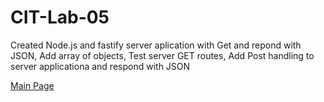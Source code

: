 # CIT-Lab-05

 Created Node.js and fastify server aplication with Get and repond with JSON, Add array of objects, Test server GET routes, Add Post handling to server applicationa and respond with JSON
 
 [Main Page](ttps://c-stockdale.github.io/)
